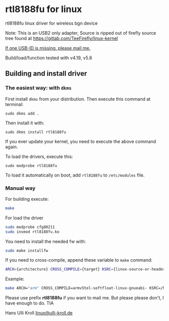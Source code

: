 rtl8188fu for linux
===================

rtl8188fu linux driver for wireless bgn device

Note:
This is an USB2 only adapter,
Source is ripped out of firefly source tree found at
https://gitlab.com/TeeFirefly/linux-kernel

<u>If one USB-ID is missing, please mail me.</u>

Build/load/function tested with v4.19, v5.8

Building and install driver
---------------------------

### The easiest way: with `dkms`

First install `dkms` from your distribution. Then execute this command at terminal:

```
sudo dkms add .
```

Then install it with:

```
sudo dkms install rtl8188fu
```

If you ever update your kernel, you need to execute the above command again.

To load the drivers, execute this:

```
sudo modprobe rtl8188fu
```

To load it automatically on boot, add `rtl8188fu` to `/etc/modules` file.

### Manual way

For building execute:

```bash
make
```

For load the driver

```bash
sudo modprobe cfg80211
sudo insmod rtl8188fu.ko
```

You need to install the needed fw with:

```bash
sudo make installfw
```

If you need to cross-compile, append these variable to `make` command:

```bash
ARCH={architecture} CROSS_COMPILE={target} KSRC={linux-source-or-header-directory}
```

Example:

```bash
make ARCH="arm" CROSS_COMPILE=armv5tel-softfloat-linux-gnueabi- KSRC=/home/linux-master modules
```

Please use prefix **rtl8188fu** if you want to mail me.
But please please don't, I have enough to do.
TIA

Hans Ulli Kroll <linux@ulli-kroll.de>
